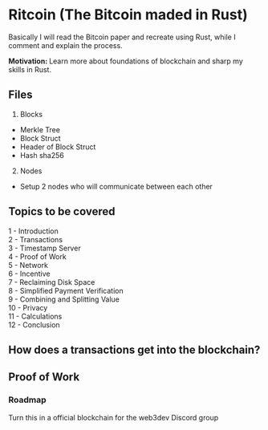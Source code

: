 # Ritcoin (The Bitcoin maded in Rust)

Basically I will read the Bitcoin paper and recreate using Rust, while I comment and explain the process.

<b>Motivation: </b> Learn more about foundations of blockchain and sharp my skills in Rust.


## Files
1. Blocks
- Merkle Tree
- Block Struct
- Header of Block Struct
- Hash sha256
2. Nodes
- Setup 2 nodes who will communicate between each other

## Topics to be covered
1 - Introduction <br />
2 - Transactions <br />
3 - Timestamp Server <br />
4 - Proof of Work <br />
5 - Network <br />
6 - Incentive <br />
7 - Reclaiming Disk Space <br />
8 - Simplified Payment Verification <br />
9 - Combining and Splitting Value <br />
10 - Privacy <br />
11 - Calculations <br />
12 - Conclusion <br />


## How does a transactions get into the blockchain?

## Proof of Work 



### Roadmap
Turn this in a official blockchain for the web3dev Discord group


<!-- Users submit pending transaction orders. These orders get disseminated to all miners.

Every miner assembles pending transactions into a block and starts solving a computational puzzle for this block. If the miner is successful to be the first guy to solve the problem, her block is committed to the chain and the miner is paid 2 ETH plus collects the sum all of all transaction fees in the block (which recently can be as high as another 2 ETH) -->